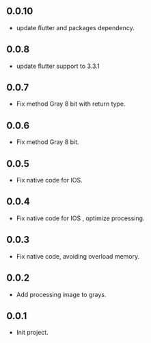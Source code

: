 ## 0.0.10

- update flutter and packages dependency.

## 0.0.8

- update flutter support to 3.3.1

## 0.0.7

- Fix method Gray 8 bit with return type.
## 0.0.6

- Fix method Gray 8 bit.

## 0.0.5

- Fix native code for IOS.

## 0.0.4

- Fix native code for IOS , optimize processing.

## 0.0.3

- Fix native code, avoiding overload memory.

## 0.0.2

- Add processing image to grays.

## 0.0.1

- Init project.
